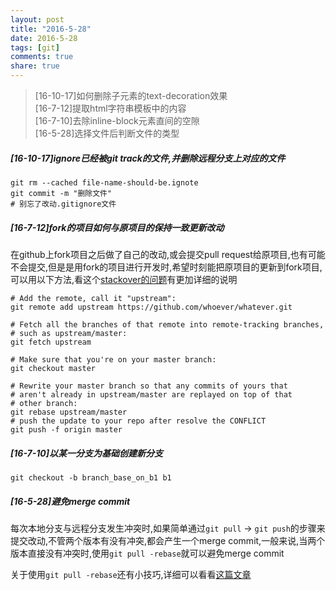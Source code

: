 ```yaml
---
layout: post
title: "2016-5-28"
date: 2016-5-28
tags: [git]
comments: true
share: true
---
```


> [16-10-17]如何删除子元素的text-decoration效果 <br>
> [16-7-12]提取html字符串模板中的内容 <br>
> [16-7-10]去除inline-block元素直间的空隙 <br>
> [16-5-28]选择文件后判断文件的类型 <br>

##### [16-10-17]ignore已经被git track的文件,并删除远程分支上对应的文件

```shell
git rm --cached file-name-should-be.ignote
git commit -m "删除文件"
# 别忘了改动.gitignore文件
```

##### [16-7-12]fork的项目如何与原项目的保持一致更新改动

在github上fork项目之后做了自己的改动,或会提交pull request给原项目,也有可能不会提交,但是是用fork的项目进行开发时,希望时刻能把原项目的更新到fork项目,可以用以下方法,看这个[stackover的问题](http://stackoverflow.com/questions/7244321/how-do-i-update-a-github-forked-repository)有更加详细的说明

```shell
# Add the remote, call it "upstream":
git remote add upstream https://github.com/whoever/whatever.git

# Fetch all the branches of that remote into remote-tracking branches,
# such as upstream/master:
git fetch upstream

# Make sure that you're on your master branch:
git checkout master

# Rewrite your master branch so that any commits of yours that
# aren't already in upstream/master are replayed on top of that
# other branch:
git rebase upstream/master
# push the update to your repo after resolve the CONFLICT
git push -f origin master
```

##### [16-7-10]以某一分支为基础创建新分支

```shell
git checkout -b branch_base_on_b1 b1
```

##### [16-5-28]避免merge commit

每次本地分支与远程分支发生冲突时,如果简单通过`git pull` -> `git push`的步骤来提交改动,不管两个版本有没有冲突,都会产生一个merge commit,一般来说,当两个版本直接没有冲突时,使用`git pull -rebase`就可以避免merge commit

关于使用`git pull -rebase`还有小技巧,详细可以看看[这篇文章](http://kernowsoul.com/blog/2012/06/20/4-ways-to-avoid-merge-commits-in-git/)
